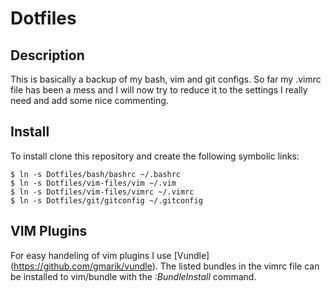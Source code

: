 # Dotfiles

## Description
This is basically a backup of my bash, vim and git configs. So far my .vimrc file has been a mess and I will now try to reduce it to the settings I really need and add some nice commenting.
## Install
To install clone this repository and create the following symbolic links:

    $ ln -s Dotfiles/bash/bashrc ~/.bashrc
    $ ln -s Dotfiles/vim-files/vim ~/.vim
    $ ln -s Dotfiles/vim-files/vimrc ~/.vimrc
    $ ln -s Dotfiles/git/gitconfig ~/.gitconfig

## VIM Plugins 
For easy handeling of vim plugins I use [Vundle] (https://github.com/gmarik/vundle). The listed bundles in the vimrc file can be installed to vim/bundle with the *:BundleInstall* command.
